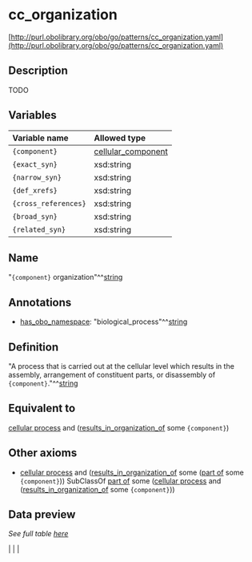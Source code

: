 # cc_organization

[http://purl.obolibrary.org/obo/go/patterns/cc_organization.yaml](http://purl.obolibrary.org/obo/go/patterns/cc_organization.yaml)

## Description

TODO




## Variables

| Variable name | Allowed type |
|:--------------|:-------------|
| `{component}` | [cellular_component](http://purl.obolibrary.org/obo/GO_0005575) |
| `{exact_syn}` | xsd:string |
| `{narrow_syn}` | xsd:string |
| `{def_xrefs}` | xsd:string |
| `{cross_references}` | xsd:string |
| `{broad_syn}` | xsd:string |
| `{related_syn}` | xsd:string |

## Name

"`{component}` organization"^^[string](http://www.w3.org/2001/XMLSchema#string)

## Annotations

- [has_obo_namespace](http://www.geneontology.org/formats/oboInOwl#hasOBONamespace): "biological_process"^^[string](http://www.w3.org/2001/XMLSchema#string)

## Definition

"A process that is carried out at the cellular level which results in the assembly, arrangement of constituent parts, or disassembly of `{component}`."^^[string](http://www.w3.org/2001/XMLSchema#string)

## Equivalent to

[cellular process](http://purl.obolibrary.org/obo/GO_0009987)  and ([results_in_organization_of](http://purl.obolibrary.org/obo/RO_0002592) some `{component}`)




## Other axioms

- [cellular process](http://purl.obolibrary.org/obo/GO_0009987) and ([results_in_organization_of](http://purl.obolibrary.org/obo/RO_0002592) some ([part of](http://purl.obolibrary.org/obo/BFO_0000050) some `{component}`)) SubClassOf [part of](http://purl.obolibrary.org/obo/BFO_0000050) some  ([cellular process](http://purl.obolibrary.org/obo/GO_0009987) and ([results_in_organization_of](http://purl.obolibrary.org/obo/RO_0002592) some `{component}`))

## Data preview

*See full table [here](https://github.com/geneontology/go-ontology/tree/master/src/design_patterns/cc_organization.tsv)*

|  |
|


